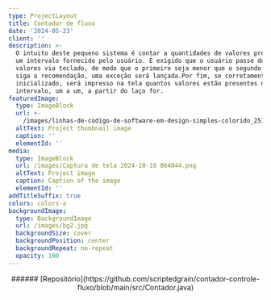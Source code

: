 ```yaml
---
type: ProjectLayout
title: Contador de fluxo
date: '2024-05-23'
client: ''
description: >-
  O intuito deste pequeno sistema é contar a quantidades de valores presentes em
  um intervalo fornecido pelo usuário. É exigido que o usuário passe dois
  valores via teclado, de modo que o primeiro seja menor que o segundo. Caso não
  siga a recomendação, uma exceção será lançada.Por fim, se corretamente
  inicializado, será impresso na tela quantos valores estão presentes neste
  intervalo, um a um, a partir do laço for.
featuredImage:
  type: ImageBlock
  url: >-
    /images/linhas-de-codigo-de-software-em-design-simples-colorido_251819-2338.png
  altText: Project thumbnail image
  caption: ''
  elementId: ''
media:
  type: ImageBlock
  url: /images/Captura de tela 2024-10-10 004044.png
  altText: Project image
  caption: Caption of the image
  elementId: ''
addTitleSuffix: true
colors: colors-a
backgroundImage:
  type: BackgroundImage
  url: /images/bg2.jpg
  backgroundSize: cover
  backgroundPosition: center
  backgroundRepeat: no-repeat
  opacity: 100
---
```

<div style="text-align: center">###### [Repositório](https://github.com/scriptedgrain/contador-controle-fluxo/blob/main/src/Contador.java)</div>

